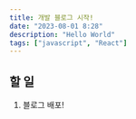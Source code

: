 ```yaml
---
title: 개발 블로그 시작!
date: "2023-08-01 8:28"
description: "Hello World"
tags: ["javascript", "React"]
---
```


## 할 일

1. 블로그 배포!
